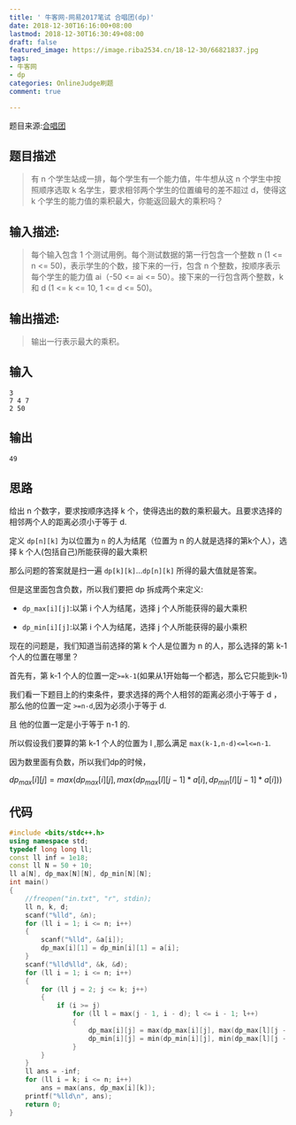 ```yaml
---
title: ' 牛客网-网易2017笔试 合唱团(dp)'
date: 2018-12-30T16:16:00+08:00
lastmod: 2018-12-30T16:30:49+08:00
draft: false
featured_image: https://image.riba2534.cn/18-12-30/66821837.jpg
tags:
- 牛客网
- dp
categories: OnlineJudge刷题
comment: true

---
```


题目来源:[合唱团](https://www.nowcoder.com/practice/661c49118ca241909add3a11c96408c8?tpId=85&tqId=29830&tPage=1&rp=1&ru=/ta/2017test&qru=/ta/2017test/question-ranking)

## 题目描述

> 有 n 个学生站成一排，每个学生有一个能力值，牛牛想从这 n 个学生中按照顺序选取 k 名学生，要求相邻两个学生的位置编号的差不超过 d，使得这 k 个学生的能力值的乘积最大，你能返回最大的乘积吗？
>

## 输入描述:

> 每个输入包含 1 个测试用例。每个测试数据的第一行包含一个整数 n (1 <= n <= 50)，表示学生的个数，接下来的一行，包含 n 个整数，按顺序表示每个学生的能力值 ai（-50 <= ai <= 50）。接下来的一行包含两个整数，k 和 d (1 <= k <= 10, 1 <= d <= 50)。
>

## 输出描述:

> 输出一行表示最大的乘积。
>

## 输入

```
3
7 4 7
2 50
```

## 输出

```
49
```

## 思路

给出 n 个数字，要求按顺序选择 k 个，使得选出的数的乘积最大。且要求选择的相邻两个人的距离必须小于等于 d.

定义 `dp[n][k]` 为以位置为 `n` 的人为结尾（位置为 n 的人就是选择的第k个人），选择 k 个人(包括自己)所能获得的最大乘积

那么问题的答案就是扫一遍 `dp[k][k]`...`dp[n][k]` 所得的最大值就是答案。

但是这里面包含负数，所以我们要把 dp 拆成两个来定义:

- `dp_max[i][j]`:以第 i 个人为结尾，选择 j 个人所能获得的最大乘积

- `dp_min[i][j]`:以第 i 个人为结尾，选择 j 个人所能获得的最小乘积

现在的问题是，我们知道当前选择的第 k 个人是位置为 n 的人，那么选择的第 k-1 个人的位置在哪里？

首先有，第 k-1 个人的位置一定`>=k-1`(如果从1开始每一个都选，那么它只能到k-1)

我们看一下题目上的约束条件，要求选择的两个人相邻的距离必须小于等于 d ，那么他的位置一定 `>=n-d`,因为必须小于等于 d.

且 他的位置一定是小于等于 n-1 的.

所以假设我们要算的第 k-1 个人的位置为 l ,那么满足   `max(k-1,n-d)<=l<=n-1`.

因为数里面有负数，所以我们dp的时候，

$dp_{max}[i][j] = max(dp_{max}[i][j], max(dp_{max}[l][j - 1] * a[i], dp_{min}[l][j - 1] * a[i]))$

## 代码

```cpp
#include <bits/stdc++.h>
using namespace std;
typedef long long ll;
const ll inf = 1e18;
const ll N = 50 + 10;
ll a[N], dp_max[N][N], dp_min[N][N];
int main()
{
    //freopen("in.txt", "r", stdin);
    ll n, k, d;
    scanf("%lld", &n);
    for (ll i = 1; i <= n; i++)
    {
        scanf("%lld", &a[i]);
        dp_max[i][1] = dp_min[i][1] = a[i];
    }
    scanf("%lld%lld", &k, &d);
    for (ll i = 1; i <= n; i++)
    {
        for (ll j = 2; j <= k; j++)
        {
            if (i >= j)
                for (ll l = max(j - 1, i - d); l <= i - 1; l++)
                {
                    dp_max[i][j] = max(dp_max[i][j], max(dp_max[l][j - 1] * a[i], dp_min[l][j - 1] * a[i]));
                    dp_min[i][j] = min(dp_min[i][j], min(dp_max[l][j - 1] * a[i], dp_min[l][j - 1] * a[i]));
                }
        }
    }
    ll ans = -inf;
    for (ll i = k; i <= n; i++)
        ans = max(ans, dp_max[i][k]);
    printf("%lld\n", ans);
    return 0;
}
```

